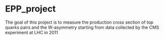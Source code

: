 # EPP_project
The goal of this project is to measure the production cross section of top quarks pairs and the W-asymmetry starting from data collected by the CMS experiment at LHC in 2011
